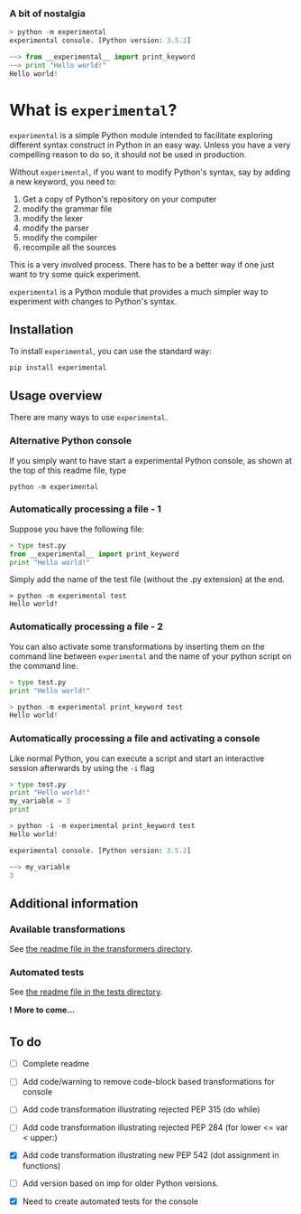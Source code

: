 
### A bit of nostalgia
```python
> python -m experimental
experimental console. [Python version: 3.5.2]

~~> from __experimental__ import print_keyword
~~> print "Hello world!"
Hello world!
```

# What is `experimental`?

`experimental` is a simple Python module intended to facilitate exploring different syntax construct in Python in an easy way.  Unless you have a very compelling reason to do so, it should not be used in production.

Without `experimental`, if you want to modify Python's syntax, say by adding a new keyword, you need to:

1. Get a copy of Python's repository on your computer
2. modify the grammar file
3. modify the lexer
4. modify the parser
5. modify the compiler
6. recompile all the sources

This is a very involved process.  There has to be a better way if one just want to try some quick experiment.

`experimental` is a Python module that provides a much simpler way to experiment with changes to Python's syntax.

## Installation

To install `experimental`, you can use the standard way:

    pip install experimental

## Usage overview

There are many ways to use `experimental`.

### Alternative Python console
If you simply want to have start a experimental Python console, as shown at the top of this readme file, type

    python -m experimental

### Automatically processing a file - 1

Suppose you have the following file:

```python
> type test.py
from __experimental__ import print_keyword
print "Hello world!"
```

Simply add the name of the test file (without the .py extension) at the end.

```
> python -m experimental test
Hello world!
```

### Automatically processing a file - 2

You can also activate some transformations by inserting them on the
command line between `experimental`
and the name of your python script on the command line.

```python
> type test.py
print "Hello world!"

> python -m experimental print_keyword test
Hello world!
```

### Automatically processing a file and activating a console

Like normal Python, you can execute a script and start an interactive session
afterwards by using the `-i` flag

```python
> type test.py
print "Hello world!"
my_variable = 3
print

> python -i -m experimental print_keyword test
Hello world!

experimental console. [Python version: 3.5.2]

~~> my_variable
3
```

## Additional information

### Available transformations

See [the readme file in the transformers directory](https://github.com/aroberge/experimental/blob/master/experimental/transformers/readme.md).

### Automated tests

See [the readme file in the tests directory](https://github.com/aroberge/experimental/blob/master/tests/readme.md).


:exclamation: **More to come...**


## To do

- [ ] Complete readme

- [ ] Add code/warning to remove code-block based transformations for console

- [ ] Add code transformation illustrating rejected PEP 315  (do while)

- [ ] Add code transformation illustrating rejected PEP 284 (for lower <= var < upper:)

- [x] Add code transformation illustrating new PEP 542 (dot assignment in functions)

- [ ] Add version based on imp for older Python versions.

- [x] Need to create automated tests for the console
